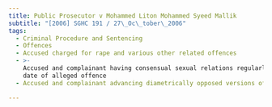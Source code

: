 ```yaml
---
title: Public Prosecutor v Mohammed Liton Mohammed Syeed Mallik
subtitle: "[2006] SGHC 191 / 27\_Oc\_tober\_2006"
tags:
  - Criminal Procedure and Sentencing
  - Offences
  - Accused charged for rape and various other related offences
  - >-
    Accused and complainant having consensual sexual relations regularly before
    date of alleged offence
  - Accused and complainant advancing diametrically opposed versions of events

---
```


